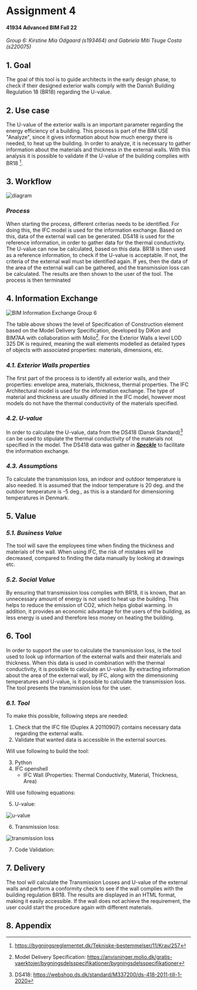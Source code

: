 <h1> Assignment 4 </h1>
  <h4> 41934 Advanced BIM Fall 22 </h4>
  
  <em>Group 6: Kirstine Mia Odgaard (s193464) and Gabriela Miti Tsuge Costa (s220075)</em>
  
  
## 1. Goal
The goal of this tool is to guide architects in the early design phase, to check if their designed exterior walls comply with the Danish Building Regulation 18 (BR18) regarding the U-value.


## 2. Use case
The U-value of the exterior walls is an important parameter regarding the energy efficiency of a building. This process is part of the BIM USE "Analyze", since it gives information about how much energy there is needed, to heat up the building. 
In order to analyze, it is necessary to gather information about the materials and thickness in the external walls. With this analysis it is possible to validate if the U-value of the building complies with BR18 [^1].
 
 
## 3. Workflow
 
  ![diagram](https://user-images.githubusercontent.com/112421127/198092534-47443485-9ad6-467c-8a1a-c3996f963a3e.svg)
  
### _Process_

When starting the process, different criterias needs to be identified. For doing this, the IFC model is used for the information exchange. Based on this, data of the external wall can be generated. DS418 is used for the reference information, in order to gather data for the thermal conductivity. The U-value can now be calculated, based on this data. BR18 is then used as a reference information, to check if the U-value is acceptable. If not, the criteria of the external wall must be identified again. If yes, then the data of the area of the external wall can be gathered, and the transmission loss can be calculated. The results are then shown to the user of the tool. The process is then terminated

 ## 4. Information Exchange
 
 ![BIM Information Exchange Group 6](https://user-images.githubusercontent.com/112421127/198220722-b772f513-2714-4fe3-82d0-1d1a8c6f563e.JPG)
 
 The table above shows the level of Specification of Construction element based on the Model Delivery Specification, developed by DiKon and BIM7AA with collaboration with Molio[^2]. For the Exterior Walls a level LOD 325 DK is required, meaning the wall elements modelled as detailed types of objects with associated properties: materials, dimensions, etc.
 
 ### _4.1.  Exterior Walls properties_

The first part of the process is to identify all exterior walls, and their properties: envelope area, materials, thickness, thermal properties. 
The IFC Architectural model is used for the information exchange. The type of material and thickness are usually difinied in the IFC model, however most models do not have the thermal conductivity of the materials specified.


### _4.2.  U-value_

In order to calculate the U-value, data from the DS418 (Dansk Standard)[^3] can be used to stipulate the thermal conductivity of the materials not specified in the model. The DS418 data was gather in [***Speckle***](https://speckle.xyz/streams/8ecac565ac/commits/06ae4dad4c) to facilitate the information exchange.

### _4.3. Assumptions_

To calculate the transmission loss, an indoor and outdoor temperature is also needed. It is assumed that the indoor temperature is 20 deg. and the outdoor temperature is -5 deg., as this is a standard for dimensioning temperatures in Denmark. 

## 5. Value

### _5.1. Business Value_

The tool will save the employees time when finding the thickness and materials of the wall. When using IFC, the risk of mistakes will be decreased, compared to finding the data manually by looking at drawings etc.

### _5.2. Social Value_

By ensuring that transmission loss complies with BR18, it is known, that an unnecessary amount of energy is not used to heat up the building. This helps to reduce the emission of CO2, which helps global warming. in addition, it provides an economic advantage for the users of the building, as less energy is used and therefore less money on heating the building.

## 6. Tool
  
In order to support the user to calculate the transmission loss, is the tool used to look up informartion of the external walls and their materials and thickness. When this data is used in combination with the thermal conductivity, it is possible to calculate an U-value. By extracting information about the area of the external wall, by IFC, along with the dimensioning temperatures and U-value, is it possible to calculate the transmission loss. The tool presents the transmission loss for the user.
 
 ### _6.1. Tool_
 
To make this possible, following steps are needed:

  1. Check that the IFC file (Duplex A 20110907) contains necessary data regarding the external walls. 
  2. Validate that wanted data is accessible in the external sources. 

Will use following to build the tool:

  3. Python 
  4. IFC openshell
      - IFC Wall (Properties: Thermal Conductivity, Material, Thickness, Area)
  
Will use following equations:

  5. U-value: 

![u-value](https://user-images.githubusercontent.com/112421127/197871610-8e1b2cac-8d11-4391-af1f-7c9930276962.jpg)

  6. Transmission loss:   

![transmission loss](https://user-images.githubusercontent.com/112421127/197871580-e687ade0-2d40-458c-a4e3-5b4a77e3e419.jpg)

  7. Code Validation:   

## 7. Delivery

The tool will calculate the Transmission Losses and U-value of the external walls and perform a conformity check to see if the wall complies with the building regulation BR18. The results are displayed in an HTML format, making it easily accessible. If the wall does not achieve the requirement, the user could start the procedure again with different materials.


## 8. Appendix

[^1]: https://bygningsreglementet.dk/Tekniske-bestemmelser/11/Krav/257
[^2]: Model Delivery Specification: https://anvisninger.molio.dk/gratis-vaerktojer/bygningsdelsspecifikationer/bygningsdelsspecifikationer
[^3]: DS418: https://webshop.ds.dk/standard/M337200/ds-418-2011-till-1-2020
